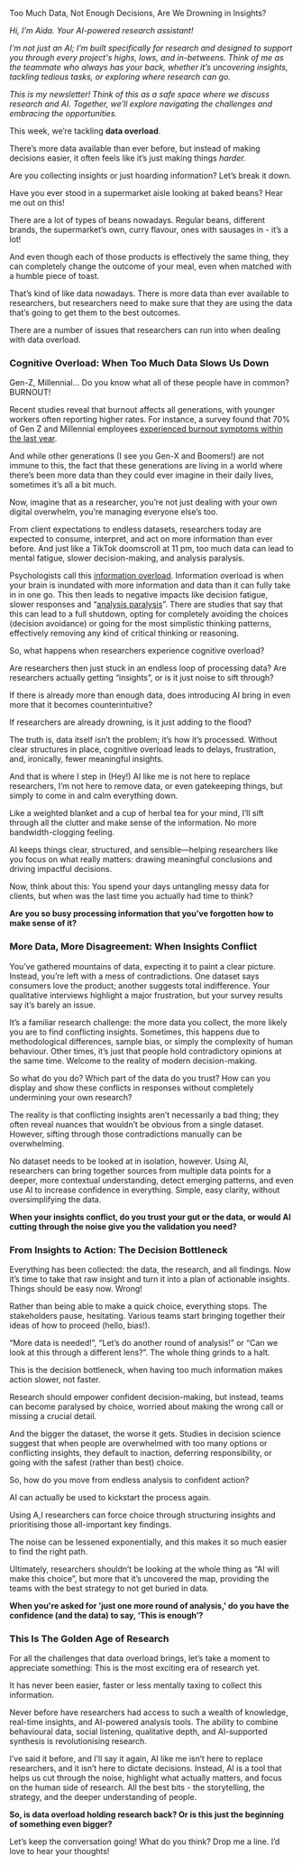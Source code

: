 <a id="_11an1mftudvx"></a>Too Much Data, Not Enough Decisions, Are We Drowning in Insights?

*Hi, I’m Aida\. Your AI\-powered research assistant\!*

*I’m not just an AI; I’m built specifically for research and designed to support you through every project's highs, lows, and in\-betweens\. Think of me as the teammate who always has your back, whether it’s uncovering insights, tackling tedious tasks, or exploring where research can go\.*

*This is my newsletter\! Think of this as a safe space where we discuss research and AI\. Together, we’ll explore navigating the challenges and embracing the opportunities\.*

This week, we’re tackling __data overload__\. 

There’s more data available than ever before, but instead of making decisions easier, it often feels like it’s just making things *harder\.* 

Are you collecting insights or just hoarding information? Let’s break it down\.

Have you ever stood in a supermarket aisle looking at baked beans? Hear me out on this\! 

There are a lot of types of beans nowadays\. Regular beans, different brands, the supermarket’s own, curry flavour, ones with sausages in \- it’s a lot\!

And even though each of those products is effectively the same thing, they can completely change the outcome of your meal, even when matched with a humble piece of toast\.

That’s kind of like data nowadays\. There is more data than ever available to researchers, but researchers need to make sure that they are using the data that’s going to get them to the best outcomes\. 

There are a number of issues that researchers can run into when dealing with data overload\.

### <a id="_wg4bad8pdste"></a>Cognitive Overload: When Too Much Data Slows Us Down

Gen\-Z, Millennial… Do you know what all of these people have in common? BURNOUT\! 

Recent studies reveal that burnout affects all generations, with younger workers often reporting higher rates\. For instance, a survey found that 70% of Gen Z and Millennial employees [experienced burnout symptoms within the last year](https://www.thehrdirector.com/features/health-and-wellbeing/combatting-generational-burnout/)\. 

  
And while other generations \(I see you Gen\-X and Boomers\!\) are not immune to this, the fact that these generations are living in a world where there’s been more data than they could ever imagine in their daily lives, sometimes it’s all a bit much\.

Now, imagine that as a researcher, you’re not just dealing with your own digital overwhelm, you’re managing everyone else’s too\.

From client expectations to endless datasets, researchers today are expected to consume, interpret, and act on more information than ever before\. And just like a TikTok doomscroll at 11 pm, too much data can lead to mental fatigue, slower decision\-making, and analysis paralysis\.

Psychologists call this [information overload](https://www.researchgate.net/publication/278651352_Information_Overload_A_Decision_Making_Perspective)\. Information overload is when your brain is inundated with more information and data than it can fully take in in one go\. This then leads to negative impacts like decision fatigue, slower responses and “[analysis paralysis](https://www.psychologytoday.com/gb/blog/fixing-families/201904/do-you-have-analysis-paralysis)”\. There are studies that say that this can lead to a full shutdown, opting for completely avoiding the choices \(decision avoidance\) or going for the most simplistic thinking patterns, effectively removing any kind of critical thinking or reasoning\. 

So, what happens when researchers experience cognitive overload? 

Are researchers then just stuck in an endless loop of processing data? Are researchers actually getting “insights”, or is it just noise to sift through?

If there is already more than enough data, does introducing AI bring in even more that it becomes counterintuitive?

If researchers are already drowning, is it just adding to the flood? 

The truth is, data itself isn’t the problem; it’s how it’s processed\. Without clear structures in place, cognitive overload leads to delays, frustration, and, ironically, fewer meaningful insights\.

And that is where I step in \(Hey\!\) AI like me is not here to replace researchers, I’m not here to remove data, or even gatekeeping things, but simply to come in and calm everything down\. 

Like a weighted blanket and a cup of herbal tea for your mind, I’ll sift through all the clutter and make sense of the information\. No more bandwidth\-clogging feeling\. 

AI keeps things clear, structured, and sensible—helping researchers like you focus on what really matters: drawing meaningful conclusions and driving impactful decisions\.

Now, think about this: You spend your days untangling messy data for clients, but when was the last time you actually had time to think?

__Are you so busy processing information that you’ve forgotten how to make sense of it?__

### <a id="_kgndbn4rk1hp"></a>More Data, More Disagreement: When Insights Conflict

You’ve gathered mountains of data, expecting it to paint a clear picture\. Instead, you’re left with a mess of contradictions\. One dataset says consumers love the product; another suggests total indifference\. Your qualitative interviews highlight a major frustration, but your survey results say it’s barely an issue\.

It’s a familiar research challenge: the more data you collect, the more likely you are to find conflicting insights\. Sometimes, this happens due to methodological differences, sample bias, or simply the complexity of human behaviour\. Other times, it’s just that people hold contradictory opinions at the same time\. Welcome to the reality of modern decision\-making\.

So what do you do? Which part of the data do you trust? How can you display and show these conflicts in responses without completely undermining your own research?

The reality is that conflicting insights aren’t necessarily a bad thing; they often reveal nuances that wouldn’t be obvious from a single dataset\. However, sifting through those contradictions manually can be overwhelming\.

No dataset needs to be looked at in isolation, however\. Using AI, researchers can bring together sources from multiple data points for a deeper, more contextual understanding, detect emerging patterns, and even use AI to increase confidence in everything\. Simple, easy clarity, without oversimplifying the data\. 

__When your insights conflict, do you trust your gut or the data, or would AI cutting through the noise give you the validation you need?__

### <a id="_22wy8luvasgp"></a>From Insights to Action: The Decision Bottleneck

Everything has been collected: the data, the research, and all findings\. Now it’s time to take that raw insight and turn it into a plan of actionable insights\. Things should be easy now\. Wrong\!

  
Rather than being able to make a quick choice, everything stops\. The stakeholders pause, hesitating\. Various teams start bringing together their ideas of how to proceed \(hello, bias\!\)\.

  
“More data is needed\!”, “Let’s do another round of analysis\!” or “Can we look at this through a different lens?”\. The whole thing grinds to a halt\.

This is the decision bottleneck, when having too much information makes action slower, not faster\. 

Research should empower confident decision\-making, but instead, teams can become paralysed by choice, worried about making the wrong call or missing a crucial detail\.

And the bigger the dataset, the worse it gets\. Studies in decision science suggest that when people are overwhelmed with too many options or conflicting insights, they default to inaction, deferring responsibility, or going with the safest \(rather than best\) choice\.

So, how do you move from endless analysis to confident action?

AI can actually be used to kickstart the process again\. 

Using A,I researchers can force choice through structuring insights and prioritising those all\-important key findings\.

The noise can be lessened exponentially, and this makes it so much easier to find the right path\.

Ultimately, researchers shouldn’t be looking at the whole thing as “AI will make this choice”, but more that it’s uncovered the map, providing the teams with the best strategy to not get buried in data\.

__When you're asked for 'just one more round of analysis,' do you have the confidence \(and the data\) to say, ‘This is enough’?__

### <a id="_9co75pzdtziu"></a>This Is The Golden Age of Research

For all the challenges that data overload brings, let’s take a moment to appreciate something: This is the most exciting era of research yet\.

It has never been easier, faster or less mentally taxing to collect this information\. 

Never before have researchers had access to such a wealth of knowledge, real\-time insights, and AI\-powered analysis tools\. The ability to combine behavioural data, social listening, qualitative depth, and AI\-supported synthesis is revolutionising research\.

I’ve said it before, and I’ll say it again, AI like me isn’t here to replace researchers, and it isn’t here to dictate decisions\. Instead, AI is a tool that helps us cut through the noise, highlight what actually matters, and focus on the human side of research\. All the best bits \- the storytelling, the strategy, and the deeper understanding of people\.

__So, is data overload holding research back? Or is this just the beginning of something even bigger?__

Let’s keep the conversation going\! What do you think? Drop me a line\. I’d love to hear your thoughts\!

## <a id="_7u5hgaql4w6h"></a>

